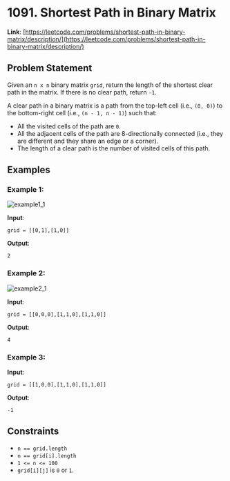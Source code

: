 # 1091. Shortest Path in Binary Matrix

**Link**: [https://leetcode.com/problems/shortest-path-in-binary-matrix/description/](https://leetcode.com/problems/shortest-path-in-binary-matrix/description/)

## Problem Statement
Given an `n x n` binary matrix `grid`, return the length of the shortest clear path in the matrix. If there is no clear path, return `-1`.

A clear path in a binary matrix is a path from the top-left cell (i.e., `(0, 0)`) to the bottom-right cell (i.e., `(n - 1, n - 1)`) such that:
- All the visited cells of the path are `0`.
- All the adjacent cells of the path are 8-directionally connected (i.e., they are different and they share an edge or a corner).
- The length of a clear path is the number of visited cells of this path.

## Examples

### Example 1:
![example1_1](https://github.com/user-attachments/assets/df8ab378-a71c-41bd-944b-8414625aaaa2)

**Input**:
```
grid = [[0,1],[1,0]]
```

**Output**:
```
2
```

### Example 2:
![example2_1](https://github.com/user-attachments/assets/52e710a9-4022-4d3a-b408-f73ecfdc2e92)

**Input**:
```
grid = [[0,0,0],[1,1,0],[1,1,0]]
```

**Output**:
```
4
```

### Example 3:
**Input**:
```
grid = [[1,0,0],[1,1,0],[1,1,0]]
```

**Output**:
```
-1
```

## Constraints
- `n == grid.length`
- `n == grid[i].length`
- `1 <= n <= 100`
- `grid[i][j]` is `0` or `1`.

